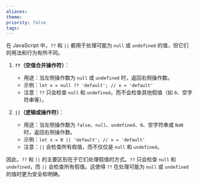 ```yaml
---
aliases: 
theme: 
priority: false
tags:
---
```

在 JavaScript 中，`??` 和 `||` 都用于处理可能为 `null` 或 `undefined` 的值，但它们的用法和行为有所不同。

1. **`??`（空值合并操作符）**：
   - 用途：当左侧操作数为 `null` 或 `undefined` 时，返回右侧操作数。
   - 示例：`let x = null ?? 'default'; // x = 'default'`
   - 注意：`??` 只会检查 `null` 和 `undefined`，而不会检查其他假值（如 `0`、空字符串等）。

2. **`||`（逻辑或操作符）**：
   - 用途：当左侧操作数为 `false`、`null`、`undefined`、`0`、空字符串或 `NaN` 时，返回右侧操作数。
   - 示例：`let x = 0 || 'default'; // x = 'default'`
   - 注意：`||` 会检查所有假值，而不仅仅是 `null` 和 `undefined`。

因此，`??` 和 `||` 的主要区别在于它们处理假值的方式。`??` 只会检查 `null` 和 `undefined`，而 `||` 会检查所有假值。这使得 `??` 在处理可能为 `null` 或 `undefined` 的值时更为安全和明确。